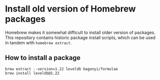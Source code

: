 # Install old version of Homebrew packages

Homebrew makes it somewhat difficult to install older version of packages. This repository contains historic package install scripts, which can be used in tandem with `homebrew extract`.

## How to install a package

```
brew extract --version=1.22 leveldb bagonyi/formulae
brew install leveldb@1.22
```
